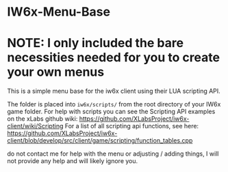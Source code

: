 # IW6x-Menu-Base
# NOTE: I only included the bare necessities needed for you to create your own menus

This is a simple menu base for the iw6x client using their LUA scripting API. 

The folder is placed into ``iw6x/scripts/`` from the root directory of your IW6x game folder. 
For help with scripts you can see the Scripting API examples on the xLabs github wiki: https://github.com/XLabsProject/iw6x-client/wiki/Scripting
For a list of all scripting api functions, see here: https://github.com/XLabsProject/iw6x-client/blob/develop/src/client/game/scripting/function_tables.cpp

do not contact me for help with the menu or adjusting / adding things, I will not provide any help and will likely ignore you. 
